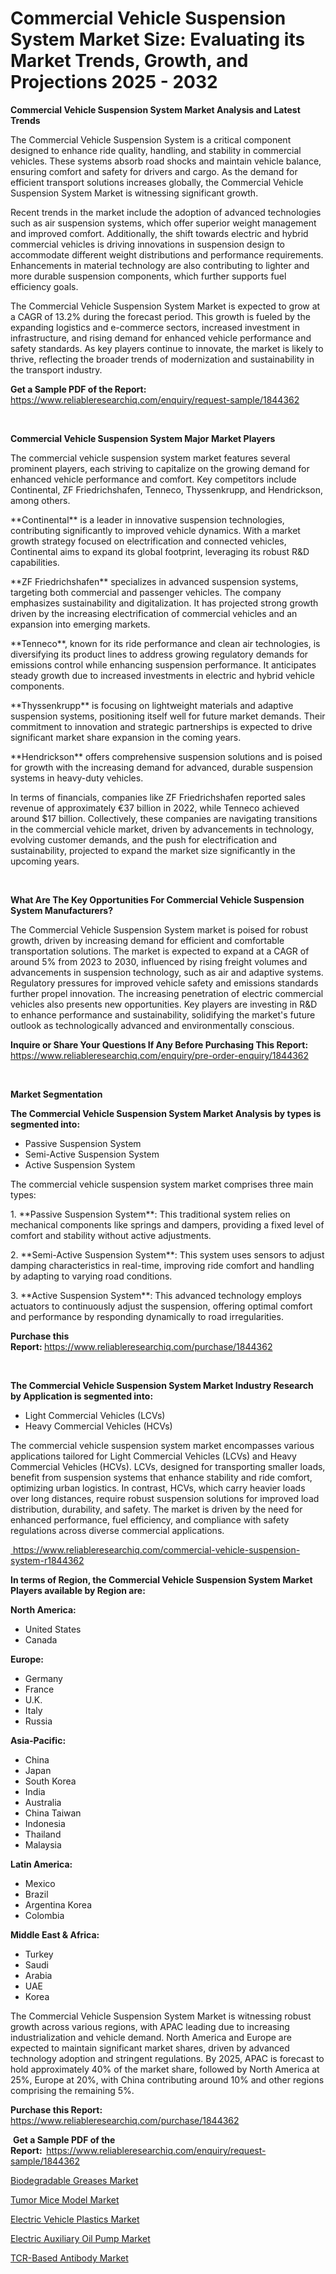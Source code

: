 <p><h1>Commercial Vehicle Suspension System Market Size: Evaluating its Market Trends, Growth, and Projections 2025 - 2032</h1></p><p><strong>Commercial Vehicle Suspension System Market Analysis and Latest Trends</strong></p>
<p><p>The Commercial Vehicle Suspension System is a critical component designed to enhance ride quality, handling, and stability in commercial vehicles. These systems absorb road shocks and maintain vehicle balance, ensuring comfort and safety for drivers and cargo. As the demand for efficient transport solutions increases globally, the Commercial Vehicle Suspension System Market is witnessing significant growth.</p><p>Recent trends in the market include the adoption of advanced technologies such as air suspension systems, which offer superior weight management and improved comfort. Additionally, the shift towards electric and hybrid commercial vehicles is driving innovations in suspension design to accommodate different weight distributions and performance requirements. Enhancements in material technology are also contributing to lighter and more durable suspension components, which further supports fuel efficiency goals.</p><p>The Commercial Vehicle Suspension System Market is expected to grow at a CAGR of 13.2% during the forecast period. This growth is fueled by the expanding logistics and e-commerce sectors, increased investment in infrastructure, and rising demand for enhanced vehicle performance and safety standards. As key players continue to innovate, the market is likely to thrive, reflecting the broader trends of modernization and sustainability in the transport industry.</p></p>
<p><strong>Get a Sample PDF of the Report:&nbsp;</strong> <a href="https://www.reliableresearchiq.com/enquiry/request-sample/1844362?utm_campaign=2173&utm_medium=2&utm_source=Github&utm_content=ia&utm_term=30012025&utm_id=commercial-vehicle-suspension-system">https://www.reliableresearchiq.com/enquiry/request-sample/1844362</a></p>
<p>&nbsp;</p>
<p><strong>Commercial Vehicle Suspension System Major Market Players</strong></p>
<p><p>The commercial vehicle suspension system market features several prominent players, each striving to capitalize on the growing demand for enhanced vehicle performance and comfort. Key competitors include Continental, ZF Friedrichshafen, Tenneco, Thyssenkrupp, and Hendrickson, among others.</p><p>**Continental** is a leader in innovative suspension technologies, contributing significantly to improved vehicle dynamics. With a market growth strategy focused on electrification and connected vehicles, Continental aims to expand its global footprint, leveraging its robust R&D capabilities.</p><p>**ZF Friedrichshafen** specializes in advanced suspension systems, targeting both commercial and passenger vehicles. The company emphasizes sustainability and digitalization. It has projected strong growth driven by the increasing electrification of commercial vehicles and an expansion into emerging markets.</p><p>**Tenneco**, known for its ride performance and clean air technologies, is diversifying its product lines to address growing regulatory demands for emissions control while enhancing suspension performance. It anticipates steady growth due to increased investments in electric and hybrid vehicle components.</p><p>**Thyssenkrupp** is focusing on lightweight materials and adaptive suspension systems, positioning itself well for future market demands. Their commitment to innovation and strategic partnerships is expected to drive significant market share expansion in the coming years.</p><p>**Hendrickson** offers comprehensive suspension solutions and is poised for growth with the increasing demand for advanced, durable suspension systems in heavy-duty vehicles.</p><p>In terms of financials, companies like ZF Friedrichshafen reported sales revenue of approximately €37 billion in 2022, while Tenneco achieved around $17 billion. Collectively, these companies are navigating transitions in the commercial vehicle market, driven by advancements in technology, evolving customer demands, and the push for electrification and sustainability, projected to expand the market size significantly in the upcoming years.</p></p>
<p>&nbsp;</p>
<p><strong>What Are The Key Opportunities For Commercial Vehicle Suspension System Manufacturers?</strong></p>
<p><p>The Commercial Vehicle Suspension System market is poised for robust growth, driven by increasing demand for efficient and comfortable transportation solutions. The market is expected to expand at a CAGR of around 5% from 2023 to 2030, influenced by rising freight volumes and advancements in suspension technology, such as air and adaptive systems. Regulatory pressures for improved vehicle safety and emissions standards further propel innovation. The increasing penetration of electric commercial vehicles also presents new opportunities. Key players are investing in R&D to enhance performance and sustainability, solidifying the market's future outlook as technologically advanced and environmentally conscious.</p></p>
<p><strong>Inquire or Share Your Questions If Any Before Purchasing This Report:</strong> <a href="https://www.reliableresearchiq.com/enquiry/pre-order-enquiry/1844362?utm_campaign=2173&utm_medium=2&utm_source=Github&utm_content=ia&utm_term=30012025&utm_id=commercial-vehicle-suspension-system">https://www.reliableresearchiq.com/enquiry/pre-order-enquiry/1844362</a></p>
<p>&nbsp;</p>
<p><strong>Market Segmentation</strong></p>
<p><strong>The Commercial Vehicle Suspension System Market Analysis by types is segmented into:</strong></p>
<p><ul><li>Passive Suspension System</li><li>Semi-Active Suspension System</li><li>Active Suspension System</li></ul></p>
<p><p>The commercial vehicle suspension system market comprises three main types: </p><p>1. **Passive Suspension System**: This traditional system relies on mechanical components like springs and dampers, providing a fixed level of comfort and stability without active adjustments.</p><p>2. **Semi-Active Suspension System**: This system uses sensors to adjust damping characteristics in real-time, improving ride comfort and handling by adapting to varying road conditions.</p><p>3. **Active Suspension System**: This advanced technology employs actuators to continuously adjust the suspension, offering optimal comfort and performance by responding dynamically to road irregularities.</p></p>
<p><strong>Purchase this Report:&nbsp;</strong><a href="https://www.reliableresearchiq.com/purchase/1844362?utm_campaign=2173&utm_medium=2&utm_source=Github&utm_content=ia&utm_term=30012025&utm_id=commercial-vehicle-suspension-system">https://www.reliableresearchiq.com/purchase/1844362</a></p>
<p>&nbsp;</p>
<p><strong>The Commercial Vehicle Suspension System Market Industry Research by Application is segmented into:</strong></p>
<p><ul><li>Light Commercial Vehicles (LCVs)</li><li>Heavy Commercial Vehicles (HCVs)</li></ul></p>
<p><p>The commercial vehicle suspension system market encompasses various applications tailored for Light Commercial Vehicles (LCVs) and Heavy Commercial Vehicles (HCVs). LCVs, designed for transporting smaller loads, benefit from suspension systems that enhance stability and ride comfort, optimizing urban logistics. In contrast, HCVs, which carry heavier loads over long distances, require robust suspension solutions for improved load distribution, durability, and safety. The market is driven by the need for enhanced performance, fuel efficiency, and compliance with safety regulations across diverse commercial applications.</p></p>
<p><a href="https://www.reliableresearchiq.com/commercial-vehicle-suspension-system-r1844362?utm_campaign=2173&utm_medium=2&utm_source=Github&utm_content=ia&utm_term=30012025&utm_id=commercial-vehicle-suspension-system">&nbsp;https://www.reliableresearchiq.com/commercial-vehicle-suspension-system-r1844362</a></p>
<p><strong>In terms of Region, the Commercial Vehicle Suspension System Market Players available by Region are:</strong></p>
<p>
    <p> <strong> North America: </strong>
        <ul>
            <li>United States</li>
            <li>Canada</li>
        </ul>
        </p> 
    <p> <strong> Europe: </strong>
        <ul>
            <li>Germany</li>
            <li>France</li>
            <li>U.K.</li>
            <li>Italy</li>
            <li>Russia</li>
        </ul>
        </p> 
    <p> <strong> Asia-Pacific: </strong>
        <ul>
            <li>China</li>
            <li>Japan</li>
            <li>South Korea</li>
            <li>India</li>
            <li>Australia</li>
            <li>China Taiwan</li>
            <li>Indonesia</li>
            <li>Thailand</li>
            <li>Malaysia</li>
        </ul>
        </p> 
    <p> <strong> Latin America: </strong>
        <ul>
            <li>Mexico</li>
            <li>Brazil</li>
            <li>Argentina Korea</li>
            <li>Colombia</li>
        </ul>
        </p> 
    <p> <strong> Middle East & Africa: </strong>
        <ul>
            <li>Turkey</li>
            <li>Saudi</li>
            <li>Arabia</li>
            <li>UAE</li>
            <li>Korea</li>
        </ul>
    </p>
    </p>
<p><p>The Commercial Vehicle Suspension System Market is witnessing robust growth across various regions, with APAC leading due to increasing industrialization and vehicle demand. North America and Europe are expected to maintain significant market shares, driven by advanced technology adoption and stringent regulations. By 2025, APAC is forecast to hold approximately 40% of the market share, followed by North America at 25%, Europe at 20%, with China contributing around 10% and other regions comprising the remaining 5%.</p></p>
<p><strong>Purchase this Report: </strong><a href="https://www.reliableresearchiq.com/purchase/1844362?utm_campaign=2173&utm_medium=2&utm_source=Github&utm_content=ia&utm_term=30012025&utm_id=commercial-vehicle-suspension-system">https://www.reliableresearchiq.com/purchase/1844362</a></p>
<p>&nbsp;<strong>Get a Sample PDF of the Report:&nbsp;&nbsp;</strong><a href="https://www.reliableresearchiq.com/enquiry/request-sample/1844362?utm_campaign=2173&utm_medium=2&utm_source=Github&utm_content=ia&utm_term=30012025&utm_id=commercial-vehicle-suspension-system">https://www.reliableresearchiq.com/enquiry/request-sample/1844362</a></p>
<p><strong></strong></p>
<p><p><a href="https://github.com/sherikacas30/Market-Research-Report-List-1/blob/main/biodegradable-greases-market.md?utm_campaign=2173&utm_medium=2&utm_source=Github&utm_content=ia&utm_term=30012025&utm_id=commercial-vehicle-suspension-system">Biodegradable Greases Market</a></p><p><a href="https://www.linkedin.com/pulse/in-depth-evaluation-tumor-mice-model-market-amacro-overview-forecastedcagr-9vwfe?utm_campaign=2173&utm_medium=2&utm_source=Github&utm_content=ia&utm_term=30012025&utm_id=commercial-vehicle-suspension-system">Tumor Mice Model Market</a></p><p><a href="https://github.com/chaturberville8181/Market-Research-Report-List-1/blob/main/electric-vehicle-plastics-market.md?utm_campaign=2173&utm_medium=2&utm_source=Github&utm_content=ia&utm_term=30012025&utm_id=commercial-vehicle-suspension-system">Electric Vehicle Plastics Market</a></p><p><a href="https://www.linkedin.com/pulse/electric-auxiliary-oil-pump-market-analysis-report-2025-2032-siope?utm_campaign=2173&utm_medium=2&utm_source=Github&utm_content=ia&utm_term=30012025&utm_id=commercial-vehicle-suspension-system">Electric Auxiliary Oil Pump Market</a></p><p><a href="https://www.linkedin.com/pulse/tcr-based-antibody-market-analysis-growth-forecast-12-lictf?utm_campaign=2173&utm_medium=2&utm_source=Github&utm_content=ia&utm_term=30012025&utm_id=commercial-vehicle-suspension-system">TCR-Based Antibody Market</a></p></p>